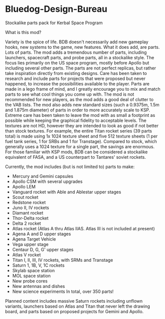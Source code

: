 # Bluedog-Design-Bureau
Stockalike parts pack for Kerbal Space Program

What is this mod?

Variety is the spice of life. BDB doesn't necessarily add new gameplay hooks, new systems to the game, new features. What it does add, are parts. Lots of parts. The mod adds a tremendous number of parts, including launchers, spacecraft parts, and probe parts, all in a stockalike style. The focus lies primarily on the US space program, mostly before Apollo but including several other parts. The parts are not perfect replicas, but rather take inspiration directly from existing designs. Care has been taken to research and include parts for projects that were proposed but never happened, to increase the possibilities available to the player. Parts are made in a lego frame of mind, and I greatly encourage you to mix and match parts to see what cool things you come up with. The mod is not recommended for new players, as the mod adds a good deal of clutter to the VAB lists. The mod also adds new standard sizes (such a 0.9375m, 1.5m and 1.875m diameter) of parts in order to more accurately scale to KSP.
Extreme care has been taken to leave the mod with as small a footprint as possible while keeping the graphical fidelity to acceptable levels. The textures are not HD, however they are intended to look as good if not better than stock textures. For example, the entire Titan rocket series (39 parts total) is made using 1x 1024 texture sheet and five 512 texture sheets (1 per fuel tank series, 1 for SRBs and 1 for Transtage). Compared to stock, which generally uses a 1024 texture for a single part, the savings are enormous.
For those familiar with KSP mods, BDB can be considered a stockalike equivalent of FASA, and a US counterpart to Tantares' soviet rockets.

Currently, the mod includes (but is not limited to) parts to make:
- Mercury and Gemini capsules
- Apollo CSM with several upgrades
- Apollo LEM
- Vanguard rocket with Able and Ablestar upper stages
- Scout rocket
- Redstone rocket
- Juno II, IV rockets
- Diamant rocket
- Thor-Delta rocket
- Delta 2 rocket
- Atlas rocket (Atlas A thru Atlas IIAS. Atlas III is not included at present)
- Agena A and D upper stages
- Agena Target Vehicle
- Vega upper stage
- Centaur D, G, G' upper stages
- Atlas V rocket
- Titan I, II, III, IV rockets, with SRMs and Transtage
- Saturn 1, 1B, V, 1C rockets
- Skylab space station
- MOL space station
- New probe cores
- New antennas and dishes
- New science experiments
In total, over 350 parts!

Planned content includes massive Saturn rockets including unflown variants, launchers based on Atlas and Titan that never left the drawing board, and parts based on proposed projects for Gemini and Apollo.

